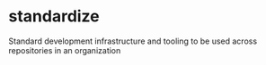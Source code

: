 # standardize
Standard development infrastructure and tooling to be used across repositories in an organization
